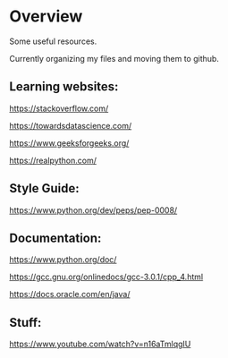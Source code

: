# Overview
Some useful resources.

Currently organizing my files and moving them to github.

## Learning websites:

  https://stackoverflow.com/
  
  https://towardsdatascience.com/
  
  https://www.geeksforgeeks.org/
  
  https://realpython.com/
  
## Style Guide:
  
  https://www.python.org/dev/peps/pep-0008/
  
## Documentation:
  
  https://www.python.org/doc/
  
  https://gcc.gnu.org/onlinedocs/gcc-3.0.1/cpp_4.html
  
  https://docs.oracle.com/en/java/

## Stuff:

  https://www.youtube.com/watch?v=n16aTmlqgIU
